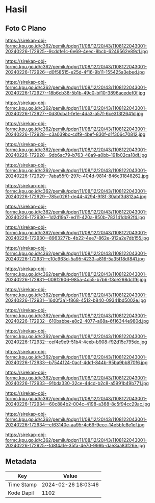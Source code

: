 # Hasil

## Foto C Plano

https://sirekap-obj-formc.kpu.go.id/c362/pemilu/pdpr/11/08/12/20/43/1108122043001-20240226-172925--9cddfe1c-6e69-4eec-8bcb-6249562e89c1.jpg

https://sirekap-obj-formc.kpu.go.id/c362/pemilu/pdpr/11/08/12/20/43/1108122043001-20240226-172926--d0f58515-e25d-4f16-9b11-155425a3ebed.jpg

https://sirekap-obj-formc.kpu.go.id/c362/pemilu/pdpr/11/08/12/20/43/1108122043001-20240226-172927--18b6cb38-5b1b-49c0-bf10-3896acedef0f.jpg

https://sirekap-obj-formc.kpu.go.id/c362/pemilu/pdpr/11/08/12/20/43/1108122043001-20240226-172927--0d30cbaf-fe1e-4da3-a57f-6ce313f2641d.jpg

https://sirekap-obj-formc.kpu.go.id/c362/pemilu/pdpr/11/08/12/20/43/1108122043001-20240226-172928--c3a039bc-cdf9-4bef-830f-d1f306c70812.jpg

https://sirekap-obj-formc.kpu.go.id/c362/pemilu/pdpr/11/08/12/20/43/1108122043001-20240226-172928--9db6ac79-b763-48a9-a0bb-191b02ca18df.jpg

https://sirekap-obj-formc.kpu.go.id/c362/pemilu/pdpr/11/08/12/20/43/1108122043001-20240226-172929--7aba55f0-297c-404d-9814-846c31848262.jpg

https://sirekap-obj-formc.kpu.go.id/c362/pemilu/pdpr/11/08/12/20/43/1108122043001-20240226-172929--785c026f-de44-4294-9f8f-30abf3d812a4.jpg

https://sirekap-obj-formc.kpu.go.id/c362/pemilu/pdpr/11/08/12/20/43/1108122043001-20240226-172930--1d2d19a7-ed11-420a-850b-783141db92f4.jpg

https://sirekap-obj-formc.kpu.go.id/c362/pemilu/pdpr/11/08/12/20/43/1108122043001-20240226-172930--8963277b-4b22-4ee7-862e-912a2e7db155.jpg

https://sirekap-obj-formc.kpu.go.id/c362/pemilu/pdpr/11/08/12/20/43/1108122043001-20240226-172931--c10c963d-5a95-4233-a816-5a35f18df841.jpg

https://sirekap-obj-formc.kpu.go.id/c362/pemilu/pdpr/11/08/12/20/43/1108122043001-20240226-172931--008f2906-985a-4c55-b7b6-f3ce298dc1f6.jpg

https://sirekap-obj-formc.kpu.go.id/c362/pemilu/pdpr/11/08/12/20/43/1108122043001-20240226-172931--16d0f3a1-f868-4512-b840-09341bd5002e.jpg

https://sirekap-obj-formc.kpu.go.id/c362/pemilu/pdpr/11/08/12/20/43/1108122043001-20240226-172932--610babbe-e8c2-4077-a68a-6f16344e980d.jpg

https://sirekap-obj-formc.kpu.go.id/c362/pemilu/pdpr/11/08/12/20/43/1108122043001-20240226-172932--cef4e9e9-51b4-4ceb-b908-f92d15c795dc.jpg

https://sirekap-obj-formc.kpu.go.id/c362/pemilu/pdpr/11/08/12/20/43/1108122043001-20240226-172933--b7544124-0acf-4dc1-844b-95ba9bb870f6.jpg

https://sirekap-obj-formc.kpu.go.id/c362/pemilu/pdpr/11/08/12/20/43/1108122043001-20240226-172933--91bda330-32ce-44cd-b2c8-a5991b49b771.jpg

https://sirekap-obj-formc.kpu.go.id/c362/pemilu/pdpr/11/08/12/20/43/1108122043001-20240226-172934--60c884b2-004c-4198-a368-8c5f94cc29ac.jpg

https://sirekap-obj-formc.kpu.go.id/c362/pemilu/pdpr/11/08/12/20/43/1108122043001-20240226-172934--cf63140e-aa95-4c69-9ecc-14e5bfc8e1ef.jpg

https://sirekap-obj-formc.kpu.go.id/c362/pemilu/pdpr/11/08/12/20/43/1108122043001-20240226-172925--fd8f4a1e-35fa-4e70-999b-dae3aa83f26e.jpg


## Metadata

| Key        | Value               |
| ---------- | ------------------- |
| Time Stamp | 2024-02-26 18:03:46 |
| Kode Dapil | 1102                |



